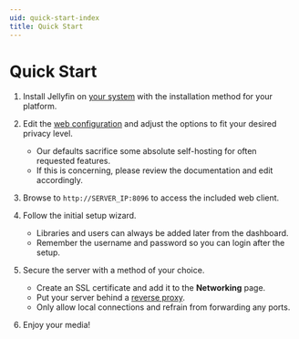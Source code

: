 ```yaml
---
uid: quick-start-index
title: Quick Start
---
```


# Quick Start

1. Install Jellyfin on [your system](/docs/general/installation) with the installation method for your platform.

1. Edit the [web configuration](/docs/general/clients/web-config) and adjust the options to fit your desired privacy level.

   - Our defaults sacrifice some absolute self-hosting for often requested features.
   - If this is concerning, please review the documentation and edit accordingly.

1. Browse to `http://SERVER_IP:8096` to access the included web client.

1. Follow the initial setup wizard.

   - Libraries and users can always be added later from the dashboard.
   - Remember the username and password so you can login after the setup.

1. Secure the server with a method of your choice.

   - Create an SSL certificate and add it to the **Networking** page.
   - Put your server behind a [reverse proxy](/docs/general/networking/index.md#running-jellyfin-behind-a-reverse-proxy).
   - Only allow local connections and refrain from forwarding any ports.

1. Enjoy your media!
